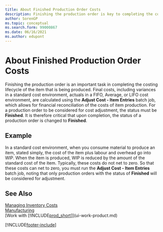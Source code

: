 ```yaml
---
title: About Finished Production Order Costs
description: Finishing the production order is key to completing the costing lifecycle of a production item. Final costs are calculated in Adjust Cost Item Entries batch job.
author: SorenGP
ms.topic: conceptual
ms.search.form: 99000867
ms.date: 06/16/2021
ms.author: edupont
---
```

# <a name="about-finished-production-order-costs" />About Finished Production Order Costs

Finishing the production order is an important task in completing the costing lifecycle of the item that is being produced. Final costs, including variances in a standard cost environment, actuals in a FIFO, Average, or LIFO cost environment, are calculated using the **Adjust Cost - Item Entries** batch job, which allows for financial reconciliation of the costs of item production. For a production order to be considered for cost adjustment, the status must be **Finished**. It is therefore critical that upon completion, the status of a production order is changed to **Finished**.  

## <a name="example" />Example

In a standard cost environment, when you consume material to produce an item, stated simply, the cost of the item plus labour and overhead go into WIP. When the item is produced, WIP is reduced by the amount of the standard cost of the item. Typically, these costs do not net to zero. So that these costs can net to zero, you must run the **Adjust Cost - Item Entries** batch job, noting that only production orders with the status of **Finished** will be considered for adjustment.  

## <a name="see-also" />See Also

[Managing Inventory Costs](finance-manage-inventory-costs.md)  
[Manufacturing](production-manage-manufacturing.md)  
[Work with [!INCLUDE[prod_short](includes/prod_short.md)]](ui-work-product.md)


[!INCLUDE[footer-include](includes/footer-banner.md)]
